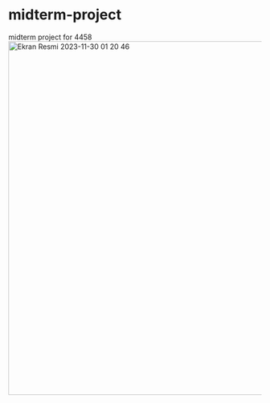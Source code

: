 # midterm-project
midterm project for 4458
<img width="705" alt="Ekran Resmi 2023-11-30 01 20 46" src="https://github.com/erncak/midterm-project/assets/61510516/d9e176b3-9b5d-48fe-8a2d-2c7426bc1ffc">
